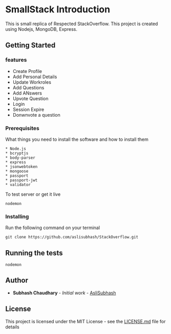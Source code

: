 # SmallStack Introduction

This is small replica of Respected StackOverflow. This project is created using Nodejs, MongoDB, Express.

## Getting Started
### features
* Create Profile
* Add Personal Details
* Update Workroles
* Add Questions
* Add ANswers
* Upvote Question
* Login
* Session Expire
* Donwnvote a question



### Prerequisites

What things you need to install the software and how to install them

```
* Node.js
* bcryptjs
* body-parser
* express
* jsonwebtoken
* mongoose
* passport
* passport-jwt
* validator
```
To test server or get it live
```
nodemon
```
### Installing

Run the following command on your terminal

```
git clone https://github.com/aslisubhash/StackOverflow.git 
```


## Running the tests

```
nodemon
```

## Author

* **Subhash Chaudhary** - *Initial work* - [AsliSubhash](https://github.com/Aslisubhash)


## License

This project is licensed under the MIT License - see the [LICENSE.md](LICENSE.md) file for details

